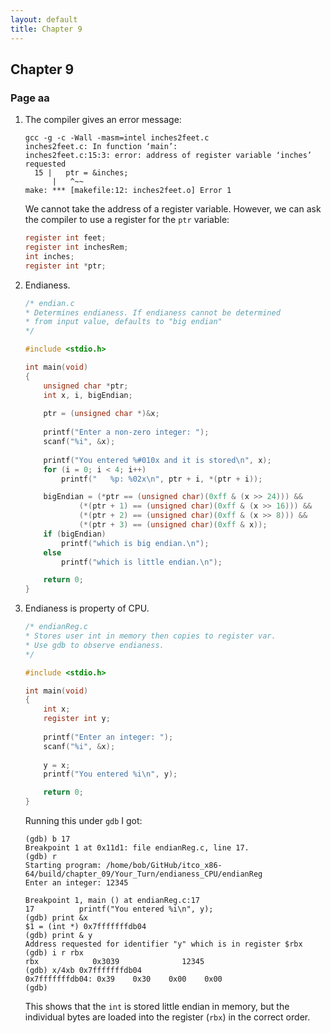 ```yaml
---
layout: default
title: Chapter 9
---
```


## Chapter 9

### Page aa
1. The compiler gives an error message:

    ```
    gcc -g -c -Wall -masm=intel inches2feet.c
    inches2feet.c: In function ‘main’:
    inches2feet.c:15:3: error: address of register variable ‘inches’ requested
      15 |   ptr = &inches;
          |   ^~~
    make: *** [makefile:12: inches2feet.o] Error 1
    ```

    We cannot take the address of a register variable. However, we can ask the compiler to use a register for the `ptr` variable:

    ```c
    register int feet;
    register int inchesRem;
    int inches;
    register int *ptr;
    ```

2. Endianess.

    ```c
    /* endian.c
    * Determines endianess. If endianess cannot be determined
    * from input value, defaults to "big endian"
    */

    #include <stdio.h>

    int main(void)
    {
        unsigned char *ptr;
        int x, i, bigEndian;
      
        ptr = (unsigned char *)&x;
      
        printf("Enter a non-zero integer: ");
        scanf("%i", &x);
      
        printf("You entered %#010x and it is stored\n", x);
        for (i = 0; i < 4; i++)
            printf("   %p: %02x\n", ptr + i, *(ptr + i));

        bigEndian = (*ptr == (unsigned char)(0xff & (x >> 24))) &&
                (*(ptr + 1) == (unsigned char)(0xff & (x >> 16))) &&
                (*(ptr + 2) == (unsigned char)(0xff & (x >> 8))) &&
                (*(ptr + 3) == (unsigned char)(0xff & x));
        if (bigEndian)
            printf("which is big endian.\n");
        else
            printf("which is little endian.\n");

        return 0;
    }
    ```

3. Endianess is property of CPU.

    ```c
    /* endianReg.c
    * Stores user int in memory then copies to register var.
    * Use gdb to observe endianess.
    */

    #include <stdio.h>

    int main(void)
    {
        int x;
        register int y;
      
        printf("Enter an integer: ");
        scanf("%i", &x);
      
        y = x;
        printf("You entered %i\n", y);

        return 0;
    }
    ```

    Running this under `gdb` I got:

    ```
    (gdb) b 17
    Breakpoint 1 at 0x11d1: file endianReg.c, line 17.
    (gdb) r
    Starting program: /home/bob/GitHub/itco_x86-64/build/chapter_09/Your_Turn/endianess_CPU/endianReg 
    Enter an integer: 12345

    Breakpoint 1, main () at endianReg.c:17
    17          printf("You entered %i\n", y);
    (gdb) print &x
    $1 = (int *) 0x7fffffffdb04
    (gdb) print & y
    Address requested for identifier "y" which is in register $rbx
    (gdb) i r rbx
    rbx            0x3039              12345
    (gdb) x/4xb 0x7fffffffdb04
    0x7fffffffdb04: 0x39    0x30    0x00    0x00
    (gdb)
    ```

    This shows that the `int` is stored little endian in memory, but the individual bytes are loaded into the register (`rbx`) in the correct order.
